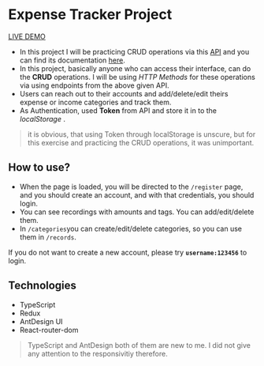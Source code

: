 
# Expense Tracker Project
[LIVE DEMO](https://track-expense-income.netlify.app)

-   In this project I will be practicing CRUD operations via this [API](https://expensetracker-be.herokuapp.com) and you can find its documentation [here](https://documenter.getpostman.com/view/11347698/TzRPiote).
-   In this project, basically anyone who can access their interface, can do the **CRUD** operations. I will be using _HTTP Methods_ for these operations via using endpoints from the above given API.
-   Users can reach out to their accounts and add/delete/edit theirs expense or income categories and track them.
-   As Authentication, used **Token**  from API and store it in to the *localStorage* .
>  it is obvious, that using Token through localStorage is unscure, but for this exercise and practicing the CRUD operations, it was unimportant.

## How to use?
+	When the page is loaded, you will be directed to the `/register` page, and you should create an account, and with that credentials, you should login.
+	You can see recordings with amounts and tags. You can add/edit/delete them.
+	In `/categories`you can create/edit/delete categories, so you can use them in `/records`.

If you do not want to create a new account, please try **`username:123456`** to login.

## Technologies

-   TypeScript
-   Redux
-   AntDesign UI
-   React-router-dom

> TypeScript and AntDesign both of them are new to me. I did not give any attention to the responsivitiy therefore.
